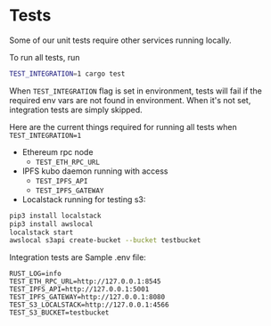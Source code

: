# Tests

Some of our unit tests require other services running locally.

To run all tests, run

```sh
TEST_INTEGRATION=1 cargo test
```

When `TEST_INTEGRATION` flag is set in environment, tests will fail if the required
env vars are not found in environment. When it's not set, integration tests are simply skipped.

Here are the current things required for running all tests when `TEST_INTEGRATION=1`

- Ethereum rpc node
  - `TEST_ETH_RPC_URL`
- IPFS kubo daemon running with access
  - `TEST_IPFS_API`
  - `TEST_IPFS_GATEWAY`
- Localstack running for testing s3:

```sh
pip3 install localstack
pip3 install awslocal
localstack start
awslocal s3api create-bucket --bucket testbucket
```

Integration tests are Sample .env file:

```
RUST_LOG=info
TEST_ETH_RPC_URL=http://127.0.0.1:8545
TEST_IPFS_API=http://127.0.0.1:5001
TEST_IPFS_GATEWAY=http://127.0.0.1:8080
TEST_S3_LOCALSTACK=http://127.0.0.1:4566
TEST_S3_BUCKET=testbucket
```
